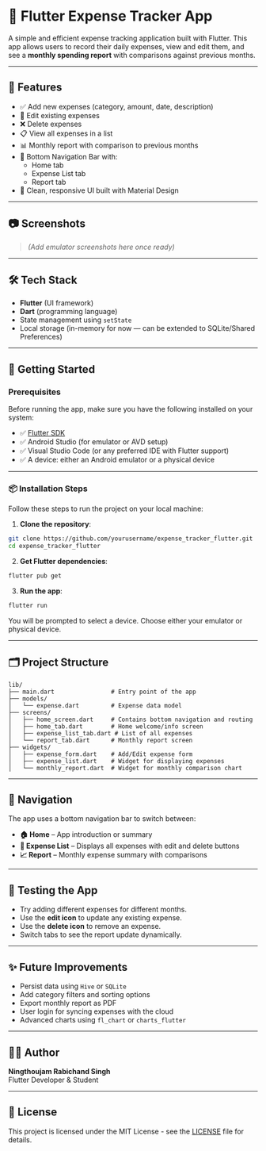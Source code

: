 # 💸 Flutter Expense Tracker App

A simple and efficient expense tracking application built with Flutter. This app allows users to record their daily expenses, view and edit them, and see a **monthly spending report** with comparisons against previous months.

---

## 📱 Features

- ✅ Add new expenses (category, amount, date, description)
- 📝 Edit existing expenses
- ❌ Delete expenses
- 📋 View all expenses in a list
- 📊 Monthly report with comparison to previous months
- 🧭 Bottom Navigation Bar with:
  - Home tab
  - Expense List tab
  - Report tab
- 🎨 Clean, responsive UI built with Material Design

---

## 📷 Screenshots

> *(Add emulator screenshots here once ready)*

---

## 🛠️ Tech Stack

- **Flutter** (UI framework)
- **Dart** (programming language)
- State management using `setState`
- Local storage (in-memory for now — can be extended to SQLite/Shared Preferences)

---

## 🚀 Getting Started

### Prerequisites

Before running the app, make sure you have the following installed on your system:

- ✅ [Flutter SDK](https://flutter.dev/docs/get-started/install)
- ✅ Android Studio (for emulator or AVD setup)
- ✅ Visual Studio Code (or any preferred IDE with Flutter support)
- ✅ A device: either an Android emulator or a physical device

---

### 📦 Installation Steps

Follow these steps to run the project on your local machine:

1. **Clone the repository**:

```bash
git clone https://github.com/yourusername/expense_tracker_flutter.git
cd expense_tracker_flutter
```

2. **Get Flutter dependencies**:

```bash
flutter pub get
```

3. **Run the app**:

```bash
flutter run
```

You will be prompted to select a device. Choose either your emulator or physical device.

---

## 🗂️ Project Structure

```
lib/
├── main.dart                # Entry point of the app
├── models/
│   └── expense.dart         # Expense data model
├── screens/
│   ├── home_screen.dart     # Contains bottom navigation and routing
│   ├── home_tab.dart        # Home welcome/info screen
│   ├── expense_list_tab.dart # List of all expenses
│   └── report_tab.dart      # Monthly report screen
├── widgets/
│   ├── expense_form.dart    # Add/Edit expense form
│   ├── expense_list.dart    # Widget for displaying expenses
│   └── monthly_report.dart  # Widget for monthly comparison chart
```

---

## 🧭 Navigation

The app uses a bottom navigation bar to switch between:

- **🏠 Home** – App introduction or summary
- **🧾 Expense List** – Displays all expenses with edit and delete buttons
- **📈 Report** – Monthly expense summary with comparisons

---

## 🧪 Testing the App

- Try adding different expenses for different months.
- Use the **edit icon** to update any existing expense.
- Use the **delete icon** to remove an expense.
- Switch tabs to see the report update dynamically.

---

## ✨ Future Improvements

- Persist data using `Hive` or `SQLite`
- Add category filters and sorting options
- Export monthly report as PDF
- User login for syncing expenses with the cloud
- Advanced charts using `fl_chart` or `charts_flutter`

---

## 🧑‍💻 Author

**Ningthoujam Rabichand Singh**  
Flutter Developer & Student  

---

## 📄 License

This project is licensed under the MIT License - see the [LICENSE](LICENSE) file for details.

